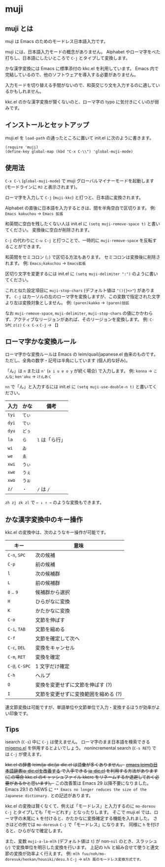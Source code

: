 # muji

## muji とは

muji は Emacs のためのモードレス日本語入力です。

muji には、日本語入力モードの概念がありません。
Alphabet やローマ字をべた打ちし、日本語にしたいところで `C-j` とタイプして変換します。

かな漢字変換には Emacs に標準添付の kkc.el を利用しています。
Emacs 内で完結しているので、他のソフトウェアを導入する必要がありません。

入力モードを切り替える手間がないので、和英交じり文を入力するのに適しているかもしれません。

kkc.el のかな漢字変換が賢くないのと、ローマ字の typo に気付きにくいのが弱みです。

## インストールとセットアップ

muji.el を `load-path` の通ったところに置いて init.el に次のように書きます。

``` emacs-lisp
(require 'muji)
(define-key global-map (kbd "C-x C-\\") 'global-muji-mode)
```

## 使用法

`C-x C-\` (`global-muji-mode`) で muji グローバルマイナーモードを起動します (モードラインに `MJ` と表示されます)。

ローマ字を入力して `C-j` (`muji-kkc`) と打つと、日本語に変換されます。

Alphabet の直後に日本語を入力するときは、間を半角空白で区切ります。
例: `Emacs kakuchou` → `Emacs 拡張`

和英間に空白を残したくない人は init.el に `(setq muji-remove-space t)` と書いてください。
変換後に空白が削除されます。

`C-j` の代わりに `C-u C-j` と打つことで、一時的に `muji-remove-space` を反転することができます。

和英間をセミコロン (`;`) で区切る方法もあります。
セミコロンは変換後に削除されます。
例: `Emacs;kakuchou` → `Emacs拡張`

区切り文字を変更するには init.el に `(setq muji-delimiter ":")` のように書いてください。

これと似た設定項目に `muji-stop-chars` (デフォルト値は `"(){}<>"`) があります。
`C-j` はカーソルの左のローマ字を変換しますが、この変数で指定された文字より左は変換対象としません。
例: `(paren)kakko` → `(paren)括弧`

なお `muji-remove-space`, `muji-delimiter`, `muji-stop-chars` の値にかかわらず、アクティブなリージョンがあれば、そのリージョンを変換します。
例: `C-SPC` `z(z)` `C-x C-x` `C-j` → `【】`

## ローマ字かな変換ルール

ローマ字かな変換ルールは Emacs の leim/quail/japanese.el 由来のものです。
ただし、全角の数字・記号は半角にしています (個人的な好み)。

「ん」は `n` または `n'` (`a i u e o y` が続く場合) で入力します。
例: `konna` → `こんな`; `ken'aku` → `けんあく`

`nn` で「ん」と入力するには init.el に `(setq muji-use-double-n t)` と書いてください。

| 入力  | かな   | 備考           |
|-------|--------|----------------|
| `tyi` | `てぃ` |                |
| `dyi` | `でぃ` |                |
| `dyu` | `どぅ` |                |
| `la`  | `ら`   | `l` は「ら行」 |
| `wi`  | `ゐ`   |                |
| `we`  | `ゑ`   |                |
| `xwi` | `うぃ` |                |
| `xwe` | `うぇ` |                |
| `xwo` | `うぉ` |                |
| `z/`  | `・`   | `/` は `/`     |

`zh zj zk zl` で `← ↓ ↑ →` のような変換もできます。

## かな漢字変換中のキー操作

kkc.el の変換中は、次のようなキー操作が可能です。

| キー           | 意味                                 |
|----------------|--------------------------------------|
| `C-n`, `SPC`   | 次の候補                             |
| `C-p`          | 前の候補                             |
| `l`            | 次の候補群                           |
| `L`            | 前の候補群                           |
| `0` .. `9`     | 候補群から選択                       |
| `H`            | ひらがなに変換                       |
| `K`            | かたかなに変換                       |
| `C-o`          | 文節を伸ばす                         |
| `C-i`, `TAB`   | 文節を縮める                         |
| `C-f`          | 文節を確定して次へ                   |
| `C-c`, `DEL`   | 変換をキャンセル                     |
| `C-m`, `RET`   | 変換を確定                           |
| `C-@`, `C-SPC` | 1 文字だけ確定                       |
| `C-h`          | ヘルプ                               |
| `O`            | 変換を変更せずに文節を伸ばす (?)     |
| `I`            | 文節を変更せずに変換範囲を縮める (?) |

連文節変換は可能ですが、単語単位や文節単位で入力・変換するほうが効率がよい印象です。

## Tips

isearch (`C-s`) 中に `C-j` は使えません。
ローマ字のまま日本語を検索できる [migemo.el](https://github.com/emacs-jp/migemo) を併用するとよいでしょう。
nonincremental search (`C-s RET`) では `C-j` が使えます。

~~kkc.el の辞書 leim/ja-dic/ja-dic.el は語彙が多くありません。~~
~~[emacs leimの日本語辞書ja-dic.elを改善する](http://maorigreen.html.xdomain.jp/memo_ja-dic_el.html) で入手できる [ja-dic.el](http://maorigreen.html.xdomain.jp/ja-dic.el) を利用する方法があります~~
~~(この場合 kkc.el のキャッシュファイル kkcrc をリネームするか退避しておく必要があるかと思います)。~~
この改善策は Emacs 29 以降不要になりました。
Emacs 29.1 の NEWS に `** Emacs no longer reduces the size of the Japanese dictionary.` との記述があります。

kkc.el の変換は賢くなくて、例えば「モードレス」と入力するのに `mo-doresu` `C-j` とタイプしても「モーどれす」となったりします。
そこで muji.el では、ローマ字の末尾に `k` を付けると、かたかなに変換確定する機能を入れました。
さきほどの例では `mo-doresuk` `C-j` で「モードレス」になります。
同様に `h` を付けると、ひらがなで確定します。

また、変数 `muji-a-la-mlh` (デフォルト値は `t`) が non-`nil` のとき、スラッシュ (`/`) で変換単位を明示した変換を行います。
上記の `h`/`k` と組み合せて使うと連文節の変換が効率よく行えます。
例: `mlh fuu/noh/mo-doresuk/henkan/housiki/desu.h` `C-j` → `mlh 風のモードレス変換方式です。`
